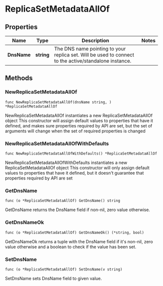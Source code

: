 # ReplicaSetMetadataAllOf

## Properties

|Name | Type | Description | Notes|
|------------ | ------------- | ------------- | -------------|
|**DnsName** | **string** | The DNS name pointing to your replica set. Will be used to connect to the active/standalone instance.  | |

## Methods

### NewReplicaSetMetadataAllOf

`func NewReplicaSetMetadataAllOf(dnsName string, ) *ReplicaSetMetadataAllOf`

NewReplicaSetMetadataAllOf instantiates a new ReplicaSetMetadataAllOf object
This constructor will assign default values to properties that have it defined,
and makes sure properties required by API are set, but the set of arguments
will change when the set of required properties is changed

### NewReplicaSetMetadataAllOfWithDefaults

`func NewReplicaSetMetadataAllOfWithDefaults() *ReplicaSetMetadataAllOf`

NewReplicaSetMetadataAllOfWithDefaults instantiates a new ReplicaSetMetadataAllOf object
This constructor will only assign default values to properties that have it defined,
but it doesn't guarantee that properties required by API are set

### GetDnsName

`func (o *ReplicaSetMetadataAllOf) GetDnsName() string`

GetDnsName returns the DnsName field if non-nil, zero value otherwise.

### GetDnsNameOk

`func (o *ReplicaSetMetadataAllOf) GetDnsNameOk() (*string, bool)`

GetDnsNameOk returns a tuple with the DnsName field if it's non-nil, zero value otherwise
and a boolean to check if the value has been set.

### SetDnsName

`func (o *ReplicaSetMetadataAllOf) SetDnsName(v string)`

SetDnsName sets DnsName field to given value.



